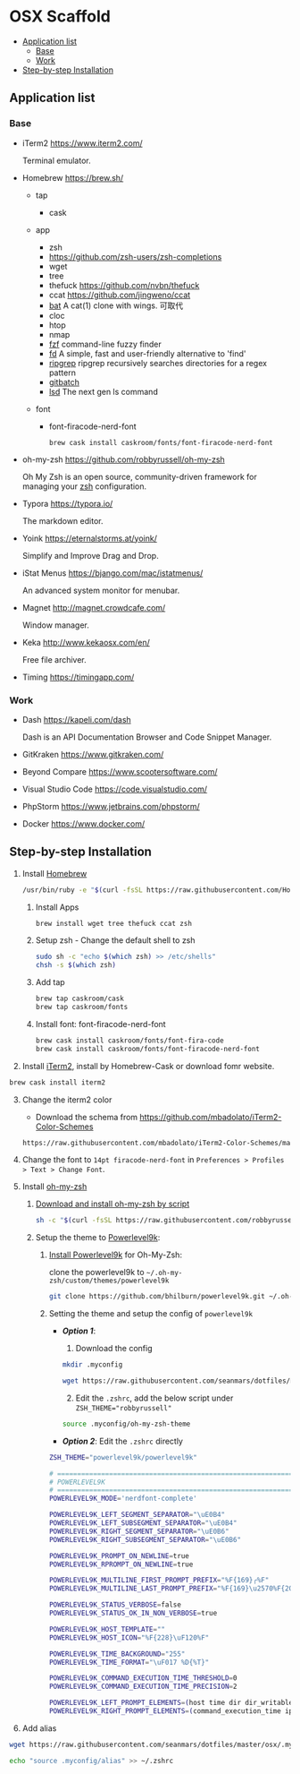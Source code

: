 # OSX Scaffold

- [Application list](#application-list)
  - [Base](#base)
  - [Work](#work)
- [Step-by-step Installation](#step-by-step-installation)



## Application list

### Base

- iTerm2 https://www.iterm2.com/

  Terminal emulator.

- Homebrew https://brew.sh/

  - tap

    - cask

  - app

     - zsh
      - https://github.com/zsh-users/zsh-completions
     - wget
     - tree
     - thefuck https://github.com/nvbn/thefuck
     - ccat https://github.com/jingweno/ccat
     - [bat](https://github.com/sharkdp/bat) A cat(1) clone with wings. 可取代 
     - cloc
     - htop
     - nmap
     - [fzf](https://github.com/junegunn/fzf) command-line fuzzy finder
     - [fd](https://github.com/sharkdp/fd) A simple, fast and user-friendly alternative to 'find'
     - [ripgrep](https://github.com/BurntSushi/ripgrep) ripgrep recursively searches directories for a regex pattern
     - [gitbatch](https://github.com/isacikgoz/gitbatch)
     - [lsd](https://github.com/Peltoche/lsd) The next gen ls command
     
  - font

     - font-firacode-nerd-font

        `brew cask install caskroom/fonts/font-firacode-nerd-font`

- oh-my-zsh https://github.com/robbyrussell/oh-my-zsh

   Oh My Zsh is an open source, community-driven framework for managing your [zsh](http://www.zsh.org/) configuration.

- Typora https://typora.io/

  The markdown editor.

- Yoink https://eternalstorms.at/yoink/

  Simplify and Improve Drag and Drop.

- iStat Menus https://bjango.com/mac/istatmenus/

  An advanced system monitor for menubar.

- Magnet http://magnet.crowdcafe.com/

  Window manager.

- Keka http://www.kekaosx.com/en/

   Free file archiver.

- Timing https://timingapp.com/

### Work

- Dash https://kapeli.com/dash

  Dash is an API Documentation Browser and Code Snippet Manager.

- GitKraken https://www.gitkraken.com/

- Beyond Compare https://www.scootersoftware.com/

- Visual Studio Code https://code.visualstudio.com/

- PhpStorm https://www.jetbrains.com/phpstorm/

- Docker https://www.docker.com/



## Step-by-step Installation

1. Install [Homebrew](https://brew.sh/)

   ```bash
   /usr/bin/ruby -e "$(curl -fsSL https://raw.githubusercontent.com/Homebrew/install/master/install)"
   ```

   1. Install Apps

      ```bash
      brew install wget tree thefuck ccat zsh
      ```

   2. Setup zsh - Change the default shell to zsh
   
      ```bash
      sudo sh -c "echo $(which zsh) >> /etc/shells"
      chsh -s $(which zsh)
      ```
      
   3. Add tap

      ```bash
      brew tap caskroom/cask
      brew tap caskroom/fonts
      ```
      
   4. Install font: font-firacode-nerd-font

      ```bash
      brew cask install caskroom/fonts/font-fira-code
      brew cask install caskroom/fonts/font-firacode-nerd-font
      ```

2. Install [iTerm2](https://www.iterm2.com/), install by Homebrew-Cask or download fomr website.

  ```bash
  brew cask install iterm2
  ```

3. Change the iterm2 color

   - Download the schema from https://github.com/mbadolato/iTerm2-Color-Schemes
   
   ```bash
   https://raw.githubusercontent.com/mbadolato/iTerm2-Color-Schemes/master/schemes/Tomorrow%20Night%20Eighties.itermcolors -O tomorrow-night-eighties.itermcolors
   ```

4. Change the font to `14pt firacode-nerd-font` in `Preferences > Profiles > Text > Change Font`.

5. Install [oh-my-zsh](https://github.com/robbyrussell/oh-my-zsh)

   1. [Download and install oh-my-zsh by script](https://github.com/robbyrussell/oh-my-zsh#via-curl)

      ```bash
      sh -c "$(curl -fsSL https://raw.githubusercontent.com/robbyrussell/oh-my-zsh/master/tools/install.sh)"
      ```

   2. Setup the theme to [Powerlevel9k](https://github.com/bhilburn/powerlevel9k):
      1. [Install Powerlevel9k](https://github.com/bhilburn/powerlevel9k/wiki/Install-Instructions#option-2-install-for-oh-my-zsh) for Oh-My-Zsh:

         clone the powerlevel9k to `~/.oh-my-zsh/custom/themes/powerlevel9k`

         ```bash
         git clone https://github.com/bhilburn/powerlevel9k.git ~/.oh-my-zsh/custom/themes/powerlevel9k
         ```


      2. Setting the theme and setup the config of `powerlevel9k`
         - ***Option 1***: 
             1. Download the config
             ```bash
             mkdir .myconfig
             ```

             ```bash
             wget https://raw.githubusercontent.com/seanmars/dotfiles/master/osx/.myconfig/oh-my-zsh-theme -O .myconfig/oh-my-zsh-theme
             ```

             2. Edit the `.zshrc`, add the below script under `ZSH_THEME="robbyrussell"`

             ```bash
             source .myconfig/oh-my-zsh-theme
             ```


         - ***Option 2***: Edit the `.zshrc` directly

         ```bash
         ZSH_THEME="powerlevel9k/powerlevel9k"

         # =============================================================================
         # POWERLEVEL9K
         # =============================================================================
         POWERLEVEL9K_MODE='nerdfont-complete'

         POWERLEVEL9K_LEFT_SEGMENT_SEPARATOR="\uE0B4"
         POWERLEVEL9K_LEFT_SUBSEGMENT_SEPARATOR="\uE0B4"
         POWERLEVEL9K_RIGHT_SEGMENT_SEPARATOR="\uE0B6"
         POWERLEVEL9K_RIGHT_SUBSEGMENT_SEPARATOR="\uE0B6"

         POWERLEVEL9K_PROMPT_ON_NEWLINE=true
         POWERLEVEL9K_RPROMPT_ON_NEWLINE=true

         POWERLEVEL9K_MULTILINE_FIRST_PROMPT_PREFIX="%F{169}╭%F"
         POWERLEVEL9K_MULTILINE_LAST_PROMPT_PREFIX="%F{169}\u2570%F{208}\uF460%F{220}\uF460%F{231}\uF460%f "

         POWERLEVEL9K_STATUS_VERBOSE=false
         POWERLEVEL9K_STATUS_OK_IN_NON_VERBOSE=true

         POWERLEVEL9K_HOST_TEMPLATE=""
         POWERLEVEL9K_HOST_ICON="%F{228}\uF120%F"

         POWERLEVEL9K_TIME_BACKGROUND="255"
         POWERLEVEL9K_TIME_FORMAT="\uF017 %D{%T}"

         POWERLEVEL9K_COMMAND_EXECUTION_TIME_THRESHOLD=0
         POWERLEVEL9K_COMMAND_EXECUTION_TIME_PRECISION=2

         POWERLEVEL9K_LEFT_PROMPT_ELEMENTS=(host time dir dir_writable vcs status)
         POWERLEVEL9K_RIGHT_PROMPT_ELEMENTS=(command_execution_time ip)
         ```

6. Add alias


```bash
wget https://raw.githubusercontent.com/seanmars/dotfiles/master/osx/.myconfig/alias -O .myconfig/alias
```

```bash
echo "source .myconfig/alias" >> ~/.zshrc
```
